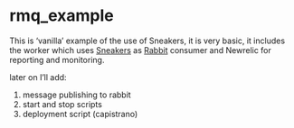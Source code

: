 rmq_example
===========
This is ‘vanilla’ example of the use of Sneakers, 
it is very basic, it includes the worker which uses [Sneakers](https://github.com/jondot/sneakers) as [Rabbit](http://www.rabbitmq.com/) consumer and Newrelic for reporting and monitoring.

later on I’ll add:
1. message publishing to rabbit
2. start and stop scripts
3. deployment script (capistrano)
